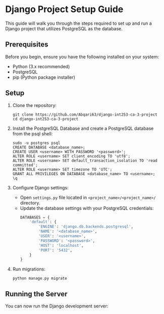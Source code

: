 # Django Project Setup Guide

This guide will walk you through the steps required to set up and run a Django project that utilizes PostgreSQL as the database.

## Prerequisites

Before you begin, ensure you have the following installed on your system:

- Python (3.x recommended)
- PostgreSQL
- pip (Python package installer)

## Setup

1. Clone the repository:
    ```
    git clone https://github.com/Abqari63/django-int253-ca-3-project
    cd django-int253-ca-3-project
    ```

2. Install the PostgreSQL Database and create a PostgreSQL database from the psql shell:
    ```
    sudo -u postgres psql
    CREATE DATABASE <database_name>;
    CREATE USER <username> WITH PASSWORD '<password>';
    ALTER ROLE <username> SET client_encoding TO 'utf8';
    ALTER ROLE <username> SET default_transaction_isolation TO 'read committed';
    ALTER ROLE <username> SET timezone TO 'UTC';
    GRANT ALL PRIVILEGES ON DATABASE <database_name> TO <username>;
    \q
    ```

3. Configure Django settings:
    - Open `settings.py` file located in `<project_name>/<project_name>/` directory.
    - Update the database settings with your PostgreSQL credentials:
        ```python
        DATABASES = {
            'default': {
                'ENGINE': 'django.db.backends.postgresql',
                'NAME': '<database_name>',
                'USER': '<username>',
                'PASSWORD': '<password>',
                'HOST': 'localhost',
                'PORT': '5432',
            }
        }
        ```

4. Run migrations:
    ```
    python manage.py migrate
    ```

## Running the Server

You can now run the Django development server:

